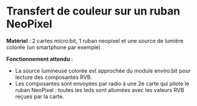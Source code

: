 #  Transfert de couleur sur un ruban NeoPixel

**Matériel** : 2 cartes micro:bit, 1 ruban neopixel et une source de lumière colorée (un smartphone par exemple)  

**Fonctionnement attendu** :  

- La source lumineuse colorée est approchée du module enviro:bit pour lecture des composantes RVB.
- Les composantes sont envoyées par radio à une 2e carte qui pilote le ruban NeoPixel : toutes les leds sont allumées avec les valeurs RVB reçues par la carte.
